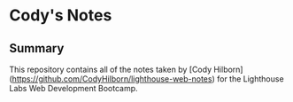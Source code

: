 # Cody's Notes
## Summary

This repository contains all of the notes taken by [Cody Hilborn] (https://github.com/CodyHilborn/lighthouse-web-notes) for the Lighthouse Labs Web Development Bootcamp.

